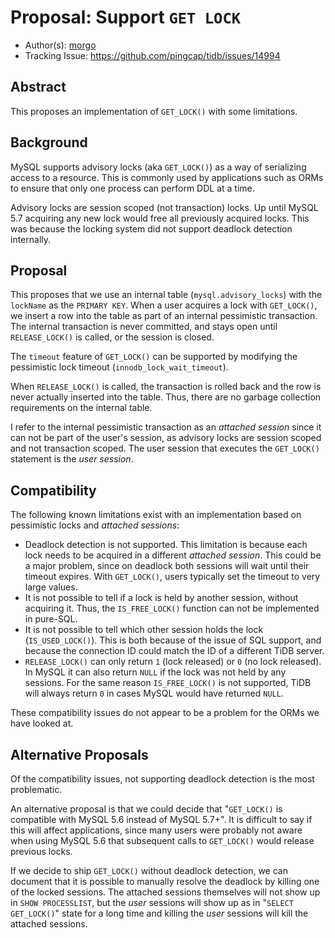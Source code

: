 # Proposal: Support `GET LOCK`

- Author(s): [morgo](https://github.com/morgo)
- Tracking Issue: https://github.com/pingcap/tidb/issues/14994

## Abstract

This proposes an implementation of `GET_LOCK()` with some limitations.

## Background

MySQL supports advisory locks (aka `GET_LOCK()`) as a way of serializing access to a resource. This is commonly used by applications such as ORMs to ensure that only one process can perform DDL at a time.

Advisory locks are session scoped (not transaction) locks. Up until MySQL 5.7 acquiring any new lock would free all previously acquired locks. This was because the locking system did not support deadlock detection internally.

## Proposal

This proposes that we use an internal table (`mysql.advisory_locks`) with the `lockName` as the `PRIMARY KEY`. When a user acquires a lock with `GET_LOCK()`, we insert a row into the table as part of an internal pessimistic transaction. The internal transaction is never committed, and stays open until `RELEASE_LOCK()` is called, or the session is closed.

The `timeout` feature of `GET_LOCK()` can be supported by modifying the pessimistic lock timeout (`innodb_lock_wait_timeout`).

When `RELEASE_LOCK()` is called, the transaction is rolled back and the row is never actually inserted into the table. Thus, there are no garbage collection requirements on the internal table.

I refer to the internal pessimistic transaction as an _attached session_ since it can not be part of the user's session, as advisory locks are session scoped and not transaction scoped. The user session that executes the `GET_LOCK()` statement is the _user session_.

## Compatibility

The following known limitations exist with an implementation based on pessimistic locks and _attached sessions_:

* Deadlock detection is not supported. This limitation is because each lock needs to be acquired in a different _attached session_. This could be a major problem, since on deadlock both sessions will wait until their timeout expires. With `GET_LOCK()`, users typically set the timeout to very large values.
* It is not possible to tell if a lock is held by another session, without acquiring it. Thus, the `IS_FREE_LOCK()` function can not be implemented in pure-SQL.
* It is not possible to tell which other session holds the lock (`IS_USED_LOCK()`). This is both because of the issue of SQL support, and because the connection ID could match the ID of a different TiDB server.
* `RELEASE_LOCK()` can only return `1` (lock released) or `0` (no lock released). In MySQL it can also return `NULL` if the lock was not held by any sessions. For the same reason `IS_FREE_LOCK()` is not supported, TiDB will always return `0` in cases MySQL would have returned `NULL`.

These compatibility issues do not appear to be a problem for the ORMs we have looked at.

## Alternative Proposals

Of the compatibility issues, not supporting deadlock detection is the most problematic.

An alternative proposal is that we could decide that "`GET_LOCK()` is compatible with MySQL 5.6 instead of MySQL 5.7+". It is difficult to say if this will affect applications, since many users were probably not aware when using MySQL 5.6 that subsequent calls to `GET_LOCK()` would release previous locks.

If we decide to ship `GET_LOCK()` without deadlock detection, we can document that it is possible to manually resolve the deadlock by killing one of the locked sessions. The attached sessions themselves will not show up in `SHOW PROCESSLIST`, but the _user_ sessions will show up as in "`SELECT GET_LOCK()`" state for a long time and killing the _user_ sessions will kill the attached sessions.